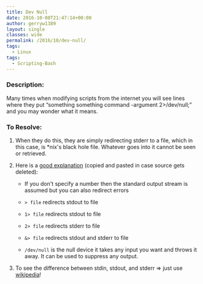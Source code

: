 ```yaml
---
title: Dev Null
date: 2016-10-08T21:47:14+00:00
author: gerryw1389
layout: single
classes: wide
permalink: /2016/10/dev-null/
tags:
  - Linux
tags:
  - Scripting-Bash
---
```

<!--more-->

### Description:

Many times when modifying scripts from the internet you will see lines where they put &#8220;something something command -argument 2>/dev/null;&#8221; and you may wonder what it means.

### To Resolve:

1. When they do this, they are simply redirecting stderr to a file, which in this case, is *nix's black hole file. Whatever goes into it cannot be seen or retrieved.

2. Here is a [good explanation](http://askubuntu.com/questions/350208/what-does-2-dev-null-mean) (copied and pasted in case source gets deleted):

   - If you don't specify a number then the standard output stream is assumed but you can also redirect errors

   - `> file` redirects stdout to file  
   - `1> file` redirects stdout to file  
   - `2> file` redirects stderr to file  
   - `&> file` redirects stdout and stderr to file

   - `/dev/null` is the null device it takes any input you want and throws it away. It can be used to suppress any output.

3. To see the difference between stdin, stdout, and stderr => just use [wikipedia](https://en.wikipedia.org/wiki/Standard_streams)!